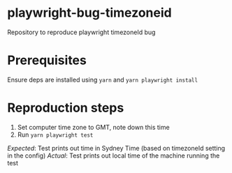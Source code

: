# playwright-bug-timezoneid

Repository to reproduce playwright timezoneId bug

# Prerequisites

Ensure deps are installed using `yarn` and `yarn playwright install`

# Reproduction steps

1. Set computer time zone to GMT, note down this time
2. Run `yarn playwright test`

_Expected_: Test prints out time in Sydney Time (based on timezoneId setting in the config)
_Actual_: Test prints out local time of the machine running the test
